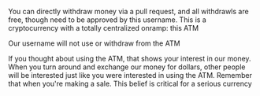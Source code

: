 You can directly withdraw money via a pull request, and all withdrawls are free, though need to be approved by this username. This is a cryptocurrency with a totally centralized onramp: this ATM

Our username will not use or withdraw from the ATM

If you thought about using the ATM, that shows your interest in our money. When you turn around and exchange our money for dollars, other people will be interested just like you were interested in using the ATM. Remember that when you're making a sale. This belief is critical for a serious currency
